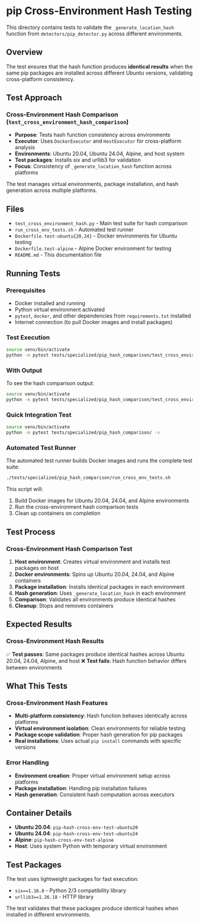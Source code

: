 # pip Cross-Environment Hash Testing

This directory contains tests to validate the `_generate_location_hash` function from `detectors/pip_detector.py` across different environments.

## Overview

The test ensures that the hash function produces **identical results** when the same pip packages are installed across different Ubuntu versions, validating cross-platform consistency.

## Test Approach

### Cross-Environment Hash Comparison (`test_cross_environment_hash_comparison`)

- **Purpose**: Tests hash function consistency across environments
- **Executor**: Uses `DockerExecutor` and `HostExecutor` for cross-platform analysis
- **Environments**: Ubuntu 20.04, Ubuntu 24.04, Alpine, and host system
- **Test packages**: Installs six and urllib3 for validation
- **Focus**: Consistency of `_generate_location_hash` function across platforms

The test manages virtual environments, package installation, and hash generation across multiple platforms.

## Files

- `test_cross_environment_hash.py` - Main test suite for hash comparison
- `run_cross_env_tests.sh` - Automated test runner
- `Dockerfile.test-ubuntu{20,24}` - Docker environments for Ubuntu testing
- `Dockerfile.test-alpine` - Alpine Docker environment for testing
- `README.md` - This documentation file

## Running Tests

### Prerequisites

- Docker installed and running
- Python virtual environment activated
- `pytest`, `docker`, and other dependencies from `requirements.txt` installed
- Internet connection (to pull Docker images and install packages)

### Test Execution

```bash
source venv/bin/activate
python -m pytest tests/specialized/pip_hash_comparison/test_cross_environment_hash.py -v
```

### With Output

To see the hash comparison output:

```bash
source venv/bin/activate
python -m pytest tests/specialized/pip_hash_comparison/test_cross_environment_hash.py -v -s
```

### Quick Integration Test

```bash
source venv/bin/activate
python -m pytest tests/specialized/pip_hash_comparison/ -v
```

### Automated Test Runner

The automated test runner builds Docker images and runs the complete test suite:

```bash
./tests/specialized/pip_hash_comparison/run_cross_env_tests.sh
```

This script will:

1. Build Docker images for Ubuntu 20.04, 24.04, and Alpine environments
2. Run the cross-environment hash comparison tests
3. Clean up containers on completion

## Test Process

### Cross-Environment Hash Comparison Test

1. **Host environment**: Creates virtual environment and installs test packages on host
2. **Docker environments**: Spins up Ubuntu 20.04, 24.04, and Alpine containers
3. **Package installation**: Installs identical packages in each environment
4. **Hash generation**: Uses `_generate_location_hash` in each environment
5. **Comparison**: Validates all environments produce identical hashes
6. **Cleanup**: Stops and removes containers

## Expected Results

### Cross-Environment Hash Results

✅ **Test passes**: Same packages produce identical hashes across Ubuntu 20.04, 24.04, Alpine, and host
❌ **Test fails**: Hash function behavior differs between environments

## What This Tests

### Cross-Environment Hash Features

- **Multi-platform consistency**: Hash function behaves identically across platforms
- **Virtual environment isolation**: Clean environments for reliable testing
- **Package scope validation**: Proper hash generation for pip packages
- **Real installations**: Uses actual `pip install` commands with specific versions

### Error Handling

- **Environment creation**: Proper virtual environment setup across platforms
- **Package installation**: Handling pip installation failures
- **Hash generation**: Consistent hash computation across executors

## Container Details

- **Ubuntu 20.04**: `pip-hash-cross-env-test-ubuntu20`
- **Ubuntu 24.04**: `pip-hash-cross-env-test-ubuntu24`
- **Alpine**: `pip-hash-cross-env-test-alpine`
- **Host**: Uses system Python with temporary virtual environment

## Test Packages

The test uses lightweight packages for fast execution:

- `six==1.16.0` - Python 2/3 compatibility library
- `urllib3==1.26.18` - HTTP library

The test validates that these packages produce identical hashes when installed in different environments.
